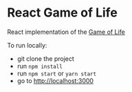 # React Game of Life

React implementation of the [Game of Life](https://en.wikipedia.org/wiki/Conway%27s_Game_of_Life)

To run locally:
- git clone the project
- run `npm install`
- run `npm start` or `yarn start`
- go to [http://localhost:3000](http://localhost:3000)